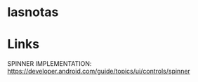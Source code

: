 # lasnotas

# Links
SPINNER IMPLEMENTATION:
https://developer.android.com/guide/topics/ui/controls/spinner
